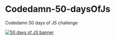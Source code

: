 # Codedamn-50-daysOfJs

Codedamn 50 days of JS challenge
<!DOCTYPE html>
<html>
  <head> 
      <meta charset = "utf-8">
   </head> 
  <body>
  <div>
  <a href="https://codedamn.com/50-days-of-js" target="_blank"><img src="https://user-images.githubusercontent.com/64855541/141643232-35ba903e-2ea4-40a4-93e0-b756c36104b8.png" alt="50 days of JS banner"></a>
  </div>
  </body>
</html>
